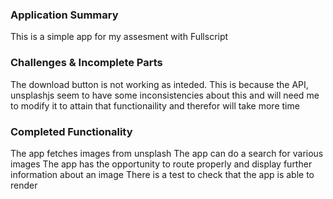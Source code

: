 ### Application Summary

This is a simple app for my assesment with Fullscript

### Challenges & Incomplete Parts

The download button is not working as inteded. This is because the API, unsplashjs seem to have some inconsistencies about this and will need me to modify it to attain that functionaility and therefor will take more time

### Completed Functionality

The app fetches images from unsplash
The app can do a search for various images
The app has the opportunity to route properly and display further information about an image
There is a test to check that the app is able to render
